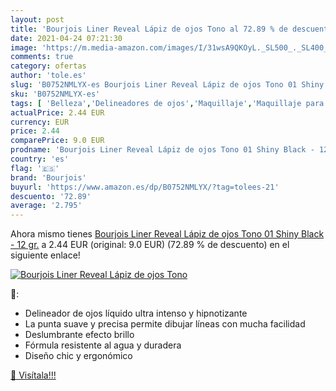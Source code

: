 ```yaml
---
layout: post
title: 'Bourjois Liner Reveal Lápiz de ojos Tono al 72.89 % de descuento'
date: 2021-04-24 07:21:30
image: 'https://m.media-amazon.com/images/I/31wsA9QKOyL._SL500_._SL400_.jpg'
comments: true
category: ofertas
author: 'tole.es'
slug: 'B0752NMLYX-es Bourjois Liner Reveal Lápiz de ojos Tono 01 Shiny Black -...'
sku: 'B0752NMLYX-es'
tags: [ 'Belleza','Delineadores de ojos','Maquillaje','Maquillaje para ojos','bourjois','lápiz', ]
actualPrice: 2.44 EUR
currency: EUR
price: 2.44
comparePrice: 9.0 EUR
prodname: 'Bourjois Liner Reveal Lápiz de ojos Tono 01 Shiny Black - 12 gr.'
country: 'es'
flag: '🇪🇸'
brand: 'Bourjois'
buyurl: 'https://www.amazon.es/dp/B0752NMLYX/?tag=tolees-21'
descuento: '72.89'
average: '2.795'
---
```


Ahora mismo tienes [Bourjois Liner Reveal Lápiz de ojos Tono 01 Shiny Black - 12 gr.](https://www.amazon.es/dp/B0752NMLYX/?tag=tolees-21) a 2.44 EUR (original: 9.0 EUR) (72.89 %  de descuento) en el siguiente enlace!

[![Bourjois Liner Reveal Lápiz de ojos Tono](https://m.media-amazon.com/images/I/31wsA9QKOyL._SL500_._SL400_.jpg)](https://www.amazon.es/dp/B0752NMLYX/?tag=tolees-21)

🔎:

- Delineador de ojos líquido ultra intenso y hipnotizante
- La punta suave y precisa permite dibujar líneas con mucha facilidad
- Deslumbrante efecto brillo
- Fórmula resistente al agua y duradera
- Diseño chic y ergonómico

[🛒 Visítala!!!](https://www.amazon.es/dp/B0752NMLYX/?tag=tolees-21)
